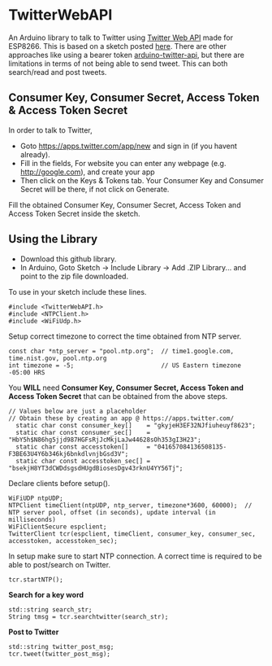 # TwitterWebAPI

An Arduino library to talk to Twitter using [Twitter Web API](https://dev.twitter.com/overview/api) made for ESP8266. This is based on a sketch posted [here](https://github.com/soramimi/ESP8266Tweet). There are other approaches like using a bearer token [arduino-twitter-api](https://github.com/witnessmenow/arduino-twitter-api), but there are limitations in terms of not being able to send tweet. This can both search/read and post tweets.

## Consumer Key, Consumer Secret, Access Token & Access Token Secret
In order to talk to Twitter,

* Goto https://apps.twitter.com/app/new and sign in (if you havent already).
* Fill in the fields, For website you can enter any webpage (e.g. http://google.com), and create your app
* Then click on the Keys & Tokens tab. Your Consumer Key and Consumer Secret will be there, if not click on Generate.

Fill the obtained Consumer Key, Consumer Secret, Access Token and Access Token Secret inside the sketch.

## Using the Library
* Download this github library.
* In Arduino, Goto Sketch -> Include Library -> Add .ZIP Library... and point to the zip file downloaded.

To use in your sketch include these lines.
```
#include <TwitterWebAPI.h>
#include <NTPClient.h>
#include <WiFiUdp.h>
```
Setup correct timezone to correct the time obtained from NTP server.
```
const char *ntp_server = "pool.ntp.org";  // time1.google.com, time.nist.gov, pool.ntp.org
int timezone = -5;                        // US Eastern timezone -05:00 HRS
```
You **WILL** need **Consumer Key, Consumer Secret, Access Token and Access Token Secret** that can be obtained from the above steps. 
```
// Values below are just a placeholder
// Obtain these by creating an app @ https://apps.twitter.com/
  static char const consumer_key[]    = "gkyjeH3EF32NJfiuheuyf8623";
  static char const consumer_sec[]    = "HbY5h$N86hg5jjd987HGFsRjJcMkjLaJw44628sOh353gI3H23";
  static char const accesstoken[]     = "041657084136508135-F3BE63U4Y6b346kj6bnkdlvnjbGsd3V";
  static char const accesstoken_sec[] = "bsekjH8YT3dCWDdsgsdHUgdBiosesDgv43rknU4YY56Tj";
```
Declare clients before setup().
```
WiFiUDP ntpUDP;
NTPClient timeClient(ntpUDP, ntp_server, timezone*3600, 60000);  // NTP server pool, offset (in seconds), update interval (in milliseconds)
WiFiClientSecure espclient;
TwitterClient tcr(espclient, timeClient, consumer_key, consumer_sec, accesstoken, accesstoken_sec);
```
In setup make sure to start NTP connection. A correct time is required to be able to post/search on Twitter.
```
tcr.startNTP();
```
**Search for a key word**
```
std::string search_str;
String tmsg = tcr.searchtwitter(search_str);
```
**Post to Twitter**
```
std::string twitter_post_msg;
tcr.tweet(twitter_post_msg);
```
